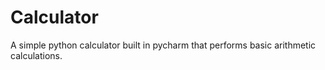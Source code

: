 # Calculator
A simple python calculator built in pycharm that performs basic arithmetic calculations.
